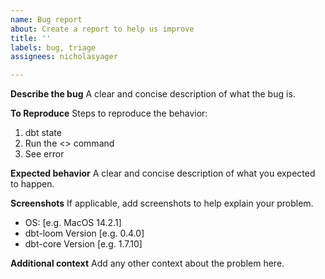 ```yaml
---
name: Bug report
about: Create a report to help us improve
title: ''
labels: bug, triage
assignees: nicholasyager

---
```


**Describe the bug**
A clear and concise description of what the bug is.

**To Reproduce**
Steps to reproduce the behavior:
1. dbt state
2. Run the <> command
3. See error

**Expected behavior**
A clear and concise description of what you expected to happen.

**Screenshots**
If applicable, add screenshots to help explain your problem.

 - OS: [e.g. MacOS 14.2.1]
 - dbt-loom Version [e.g. 0.4.0]
 - dbt-core Version [e.g. 1.7.10]


**Additional context**
Add any other context about the problem here.
